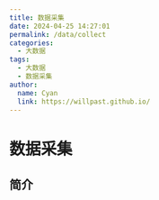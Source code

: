```yaml
---
title: 数据采集
date: 2024-04-25 14:27:01
permalink: /data/collect
categories: 
  - 大数据
tags: 
  - 大数据
  - 数据采集
author: 
  name: Cyan
  link: https://willpast.github.io/
---
```

# 数据采集

## 简介
